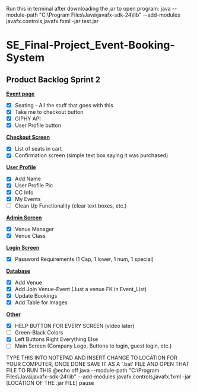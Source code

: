 Run this in terminal after downloading the jar to open program: java --module-path "C:\Program Files\Java\javafx-sdk-24\lib" --add-modules javafx.controls,javafx.fxml -jar test.jar

# SE_Final-Project_Event-Booking-System

## Product Backlog Sprint 2

<ins>**Event page**</ins>  
- [x] Seating - All the stuff that goes with this  
- [x] Take me to checkout button  
- [x] GIPHY API 
- [X] User Profile button  
      
<ins>**Checkout Screen**</ins>  
- [x] List of seats in cart  
- [x] Confirmation screen (simple text box saying it was purchased)  
      
<ins>**User Profile**</ins>  
- [x] Add Name    
- [x] User Profile Pic  
- [x] CC Info  
- [x] My Events
- [ ] Clean Up Functionality (clear text boxes, etc.)
      
<ins>**Admin Screen**</ins>  
- [x] Venue Manager  
- [x] Venue Class  
      
<ins>**Login Screen**</ins>  
- [x] Password Requirements (1 Cap, 1 lower, 1 num, 1 special)  
      
<ins>**Database**</ins>  
- [x] Add Venue  
- [x] Add Join Venue-Event (Just a venue FK in Event_List)  
- [x] Update Bookings   
- [x] Add Table for Images  

<ins>**Other**</ins>  
- [X] HELP BUTTON FOR EVERY SCREEN (video later)  
- [ ] Green-Black Colors
- [x] Left Buttons Right Everything Else
- [ ] Main Screen (Company Logo, Buttons to login, guest login, etc.)  

TYPE THIS INTO NOTEPAD AND INSERT CHANGE TO LOCATION FOR YOUR COMPUTER, ONCE DONE SAVE IT AS A '.bat' FILE AND OPEN THAT FILE TO RUN THIS
@echo off
java --module-path "C:\Program Files\Java\javafx-sdk-24\lib" --add-modules javafx.controls,javafx.fxml -jar [LOCATION OF THE .jar FILE]
pause
